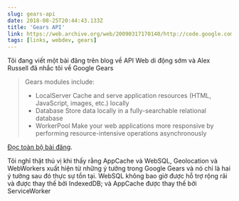 ```yaml
---
slug: gears-api
date: 2018-08-25T20:44:43.133Z
title: 'Gears API'
link: https://web.archive.org/web/20090317170140/http://code.google.com/apis/gears/
tags: [links, webdev, gears]
---
```

Tôi đang viết một bài đăng trên blog về API Web di động sớm và Alex Russell đã nhắc tôi về Google Gears

> Gears modules include:
> 
> * LocalServer Cache and serve application resources (HTML, JavaScript, images, etc.) locally
> * Database Store data locally in a fully-searchable relational database
> * WorkerPool Make your web applications more responsive by performing resource-intensive operations asynchronously


[Đọc toàn bộ bài đăng](https://web.archive.org/web/20090317170140/http://code.google.com/apis/gears/).

Tôi nghĩ thật thú vị khi thấy rằng AppCache và WebSQL, Geolocation và WebWorkers xuất hiện từ những ý tưởng trong Google Gears và nó chỉ là hai ý tưởng sau đó thực sự tồn tại. WebSQL không bao giờ được hỗ trợ rộng rãi và được thay thế bởi IndexedDB; và AppCache được thay thế bởi ServiceWorker
